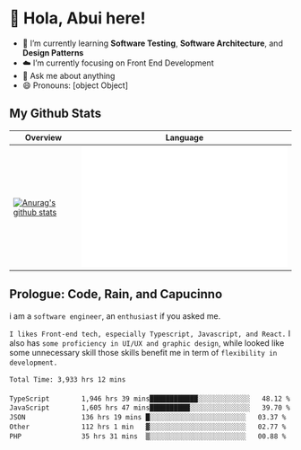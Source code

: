 # 👋 Hola, Abui here!

- 🌱 I’m currently learning **Software Testing**, **Software Architecture**, and **Design Patterns**
- ☁️ I’m currently focusing on Front End Development
- 💬 Ask me about anything
- 😄 Pronouns: [object Object]

## My Github Stats

| Overview | Language |
| --- | --- |
|[![Anurag's github stats](https://github-readme-stats.vercel.app/api?username=abui-am&count_private=true)](https://github.com/anuraghazra/github-readme-stats)|![Language](https://raw.githubusercontent.com/abui-am/stats/c6455f656dfce7acd3951e5ec5b25d72af0b2ee3/generated/languages.svg)|

## Prologue: Code, Rain, and Capucinno
i am a `software engineer`, an `enthusiast` if you asked me. 

`I likes Front-end tech, especially Typescript, Javascript, and React.` I also has `some proficiency in UI/UX and graphic design`, while looked like some unnecessary skill those skills benefit me in term of `flexibility in development.`


<!--START_SECTION:waka-->

```txt
Total Time: 3,933 hrs 12 mins

TypeScript        1,946 hrs 39 mins████████████░░░░░░░░░░░░░   48.12 %
JavaScript        1,605 hrs 47 mins██████████░░░░░░░░░░░░░░░   39.70 %
JSON              136 hrs 19 mins █░░░░░░░░░░░░░░░░░░░░░░░░   03.37 %
Other             112 hrs 1 min   ▓░░░░░░░░░░░░░░░░░░░░░░░░   02.77 %
PHP               35 hrs 31 mins  ▒░░░░░░░░░░░░░░░░░░░░░░░░   00.88 %
```

<!--END_SECTION:waka-->
